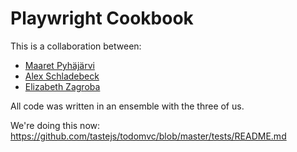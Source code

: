 # Playwright Cookbook

This is a collaboration between: 
- [Maaret Pyhäjärvi](https://twitter.com/maaretp)
- [Alex Schladebeck](https://twitter.com/alex_schl)
- [Elizabeth Zagroba](https://twitter.com/ezagroba)

All code was written in an ensemble with the three of us. 

We're doing this now: https://github.com/tastejs/todomvc/blob/master/tests/README.md
